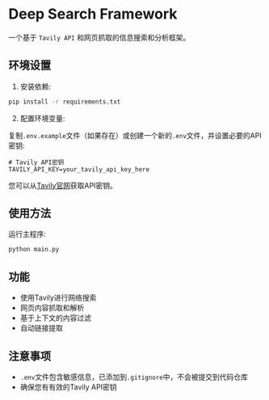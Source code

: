 # Deep Search Framework

一个基于 `Tavily API` 和网页抓取的信息搜索和分析框架。

## 环境设置

1. 安装依赖:

```bash
pip install -r requirements.txt
```

2. 配置环境变量:

复制`.env.example`文件（如果存在）或创建一个新的`.env`文件，并设置必要的API密钥:

```
# Tavily API密钥
TAVILY_API_KEY=your_tavily_api_key_here
```

您可以从[Tavily官网](https://tavily.com/)获取API密钥。

## 使用方法

运行主程序:

```bash
python main.py
```

## 功能

- 使用Tavily进行网络搜索
- 网页内容抓取和解析
- 基于上下文的内容过滤
- 自动链接提取

## 注意事项

- `.env`文件包含敏感信息，已添加到`.gitignore`中，不会被提交到代码仓库
- 确保您有有效的Tavily API密钥 